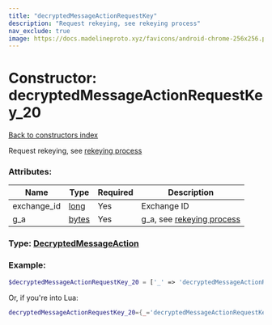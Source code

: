 ```yaml
---
title: "decryptedMessageActionRequestKey"
description: "Request rekeying, see rekeying process"
nav_exclude: true
image: https://docs.madelineproto.xyz/favicons/android-chrome-256x256.png
---
```

# Constructor: decryptedMessageActionRequestKey\_20  
[Back to constructors index](index.md)



Request rekeying, see [rekeying process](https://core.telegram.org/api/end-to-end/pfs)

### Attributes:

| Name     |    Type       | Required | Description |
|----------|---------------|----------|-------------|
|exchange\_id|[long](../types/long.md) | Yes|Exchange ID|
|g\_a|[bytes](../types/bytes.md) | Yes|g\_a, see [rekeying process](https://core.telegram.org/api/end-to-end/pfs)|



### Type: [DecryptedMessageAction](../types/DecryptedMessageAction.md)


### Example:

```php
$decryptedMessageActionRequestKey_20 = ['_' => 'decryptedMessageActionRequestKey', 'exchange_id' => long, 'g_a' => 'bytes'];
```  


Or, if you're into Lua:

```lua
decryptedMessageActionRequestKey_20={_='decryptedMessageActionRequestKey', exchange_id=long, g_a='bytes'}

```


